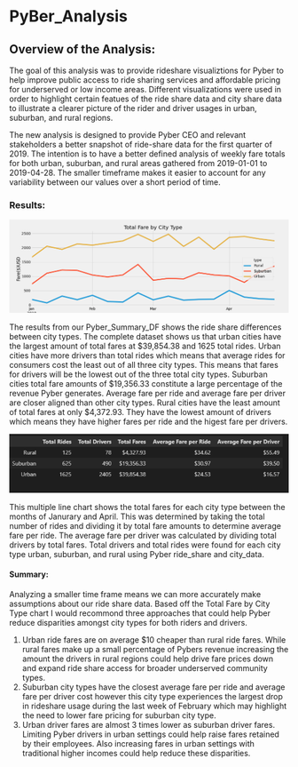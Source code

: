 # PyBer_Analysis

 
 



##   Overview of the Analysis:
 
 
 The goal of this analysis was to provide rideshare visualiztions for Pyber to help improve public access to ride sharing services and affordable pricing for underserved or low income areas.  Different visualizations were used in order to highlight certain featues of the ride share data and city share data to illustrate a clearer picture of the rider and driver usages in urban, suburban, and rural regions.
 
The new analysis is designed to provide Pyber CEO and relevant stakeholders a better snapshot of ride-share data for the first quarter of 2019. The intention is to have a better defined analysis of weekly fare totals for both urban, suburban, and rural areas gathered from 2019-01-01 to 2019-04-28. The smaller timeframe makes it easier to account for any variability between our values over a short period of time. 

 

 
 
 
 
 
 ### Results:
 
 ![This is an image](https://github.com/rhutDU18/PyBer_Analysis/blob/main/Analysis/Pyber_fare_summary.png?raw=true)
 
 
 
 
The results from our Pyber_Summary_DF shows the ride share differences between city types.  The complete dataset shows us that urban cities have the largest amount of total fares at $39,854.38 and 1625 total rides.  Urban cities have more drivers than total rides which means that average rides for consumers cost the least out of all three city types. This means that fares for drivers will be the lowest out of the three total city types.  Suburban cities total fare amounts of $19,356.33 constitute a large percentage of the revenue Pyber generates. Average fare per ride and average fare per driver are closer aligned than other city types. Rural cities have the least amount of total fares at only $4,372.93. They have the lowest amount of drivers which means they have higher fares per ride and the higest fare per drivers.  
 

 
 
 
 
 
 ![This is an image](https://github.com/rhutDU18/PyBer_Analysis/blob/main/Analysis/Pyber_Summary_DF.png?raw=true)
 
 
This multiple line chart shows the total fares for each city type between the months of Janurary and April.  This was determined by taking the total number of rides and dividing it by total fare amounts to determine average fare per ride. The average fare per driver was calculated by dividing total drivers by total fares. Total drivers and total rides were found for each city type urban, suburban, and rural using Pyber ride_share and city_data.
 

 

 
 #### Summary:
 
 
Analyzing a smaller time frame means we can more accurately make assumptions about our ride share data.  Based off the Total Fare by City Type chart I would recommond three approaches that could help Pyber reduce disparities amongst city types for both riders and drivers.

1) Urban ride fares are on average $10 cheaper than rural ride fares. While rural fares make up a small percentage of Pybers revenue increasing the amount the drivers in rural regions could help drive fare prices down and expand ride share access for broader underserved community types. 
2) Suburban city types have the closest average fare per ride and average fare per driver cost however this city type experiences the largest drop in rideshare usage during the last week of February which may highlight the need to lower fare pricing for suburban city type. 
3) Urban driver fares are almost 3 times lower as suburban driver fares.  Limiting Pyber drivers in urban settings could help raise fares retained by their employees. Also increasing fares in urban settings with traditional higher incomes could help reduce these disparities. 
